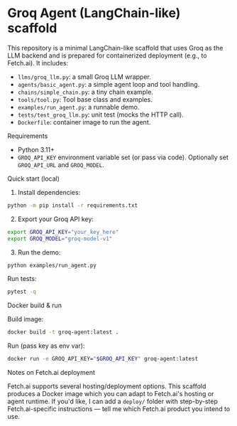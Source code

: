 # Groq Agent (LangChain-like) scaffold

This repository is a minimal LangChain-like scaffold that uses Groq as the LLM backend and is prepared for containerized deployment (e.g., to Fetch.ai). It includes:

- `llms/groq_llm.py`: a small Groq LLM wrapper.
- `agents/basic_agent.py`: a simple agent loop and tool handling.
- `chains/simple_chain.py`: a tiny chain example.
- `tools/tool.py`: Tool base class and examples.
- `examples/run_agent.py`: a runnable demo.
- `tests/test_groq_llm.py`: unit test (mocks the HTTP call).
- `Dockerfile`: container image to run the agent.

Requirements
- Python 3.11+
- `GROQ_API_KEY` environment variable set (or pass via code). Optionally set `GROQ_API_URL` and `GROQ_MODEL`.

Quick start (local)

1. Install dependencies:

```bash
python -m pip install -r requirements.txt
```

2. Export your Groq API key:

```bash
export GROQ_API_KEY="your_key_here"
export GROQ_MODEL="groq-model-v1"
```

3. Run the demo:

```bash
python examples/run_agent.py
```

Run tests:

```bash
pytest -q
```

Docker build & run

Build image:

```bash
docker build -t groq-agent:latest .
```

Run (pass key as env var):

```bash
docker run -e GROQ_API_KEY="$GROQ_API_KEY" groq-agent:latest
```

Notes on Fetch.ai deployment

Fetch.ai supports several hosting/deployment options. This scaffold produces a Docker image which you can adapt to Fetch.ai's hosting or agent runtime. If you'd like, I can add a `deploy/` folder with step-by-step Fetch.ai-specific instructions — tell me which Fetch.ai product you intend to use.
